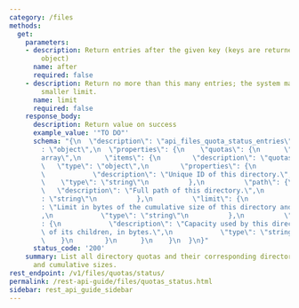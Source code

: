 ```yaml
---
category: /files
methods:
  get:
    parameters:
    - description: Return entries after the given key (keys are returned in the paging
        object)
      name: after
      required: false
    - description: Return no more than this many entries; the system may choose a
        smaller limit.
      name: limit
      required: false
    response_body:
      description: Return value on success
      example_value: '"TO DO"'
      schema: "{\n  \"description\": \"api_files_quota_status_entries\",\n  \"type\"\
        : \"object\",\n  \"properties\": {\n    \"quotas\": {\n      \"type\": \"\
        array\",\n      \"items\": {\n        \"description\": \"quotas\",\n     \
        \   \"type\": \"object\",\n        \"properties\": {\n          \"id\": {\n\
        \            \"description\": \"Unique ID of this directory.\",\n        \
        \    \"type\": \"string\"\n          },\n          \"path\": {\n         \
        \   \"description\": \"Full path of this directory.\",\n            \"type\"\
        : \"string\"\n          },\n          \"limit\": {\n            \"description\"\
        : \"Limit in bytes of the cumulative size of this directory and its descendants.\"\
        ,\n            \"type\": \"string\"\n          },\n          \"capacity_usage\"\
        : {\n            \"description\": \"Capacity used by this directory and all\
        \ of its children, in bytes.\",\n            \"type\": \"string\"\n      \
        \    }\n        }\n      }\n    }\n  }\n}"
      status_code: '200'
    summary: List all directory quotas and their corresponding directories' paths
      and cumulative sizes.
rest_endpoint: /v1/files/quotas/status/
permalink: /rest-api-guide/files/quotas_status.html
sidebar: rest_api_guide_sidebar
---
```

